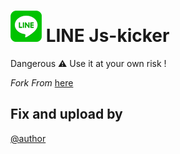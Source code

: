 # ![logo](src/LINE.png) LINE Js-kicker

Dangerous ⚠ Use it at your own risk !


*Fork From* [here](https://github.com/rnjacky777/785)


## Fix and upload by 
[@author](https://line.me/ti/p/3eamxoks_T)

